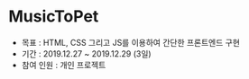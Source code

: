 # MusicToPet

- 목표 : HTML, CSS 그리고 JS를 이용하여 간단한 프론트엔드 구현    
- 기간 : 2019.12.27 ~ 2019.12.29 (3일)    
- 참여 인원 : 개인 프로젝트
